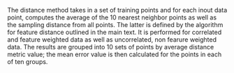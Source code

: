 The distance method takes in a set of training points and for each inout data point, computes the average of the 
10 nearest neighbor points as well as the sampling distance from all points.  The latter is defined by the algorithm for feature distance
outlined in the main text.  It is performed for correlated and feature weighted data as well as uncorrelated, non 
fearure weighted data.  The results are grouped into 10 sets of points by average distance metric value; the mean error value is then 
calculated for the points in each of ten groups.
